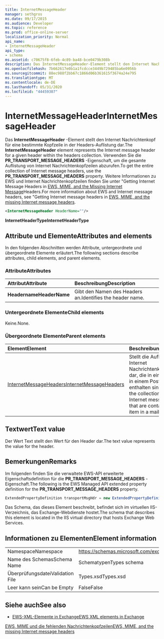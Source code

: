 ```yaml
---
title: InternetMessageHeader
manager: sethgros
ms.date: 09/17/2015
ms.audience: Developer
ms.topic: reference
ms.prod: office-online-server
localization_priority: Normal
api_name:
- InternetMessageHeader
api_type:
- schema
ms.assetid: c70675f8-6feb-4c89-ba48-bce0479b308b
description: Das InternetMessageHeader-Element stellt den Internet Nachrichtenkopf für eine bestimmte Kopfzeile in der Headers-Auflistung dar. Verwenden Sie die PR_TRANSPORT_MESSAGE_HEADERS-Eigenschaft, um die gesamte Auflistung von Internet Nachrichtenkopfzeilen abzurufen. Weitere Informationen zu EWS-und Internet Nachrichtenkopfzeilen, unterkauf-Internet Nachrichtenkopfzeilen in EWS, MIME und die fehlenden Internet Nachrichtenkopfzeilen.
ms.openlocfilehash: 7b662617e0b1a1fcdcce3449b729485ba6e0956b
ms.sourcegitcommit: 88ec988f2bb67c1866d06b361615f3674a24e795
ms.translationtype: MT
ms.contentlocale: de-DE
ms.lasthandoff: 05/31/2020
ms.locfileid: "44459307"
---
```

# <a name="internetmessageheader"></a><span data-ttu-id="1092e-105">InternetMessageHeader</span><span class="sxs-lookup"><span data-stu-id="1092e-105">InternetMessageHeader</span></span>

<span data-ttu-id="1092e-106">Das **InternetMessageHeader** -Element stellt den Internet Nachrichtenkopf für eine bestimmte Kopfzeile in der Headers-Auflistung dar.</span><span class="sxs-lookup"><span data-stu-id="1092e-106">The **InternetMessageHeader** element represents the Internet message header for a given header within the headers collection.</span></span> <span data-ttu-id="1092e-107">Verwenden Sie die **PR_TRANSPORT_MESSAGE_HEADERS** -Eigenschaft, um die gesamte Auflistung von Internet Nachrichtenkopfzeilen abzurufen.</span><span class="sxs-lookup"><span data-stu-id="1092e-107">To get the entire collection of Internet message headers, use the **PR_TRANSPORT_MESSAGE_HEADERS** property.</span></span> <span data-ttu-id="1092e-108">Weitere Informationen zu EWS und Internet Nachrichtenkopfzeilen finden Sie unter "Getting Internet Message Headers in [EWS, MIME, and the Missing Internet Message](https://msdn.microsoft.com/library/exchange/hh545614%28v=exchg.140%29.aspx)Headers.</span><span class="sxs-lookup"><span data-stu-id="1092e-108">For more information about EWS and Internet message headers, see "Getting Internet message headers in [EWS, MIME, and the missing Internet message headers](https://msdn.microsoft.com/library/exchange/hh545614%28v=exchg.140%29.aspx).</span></span>
  
```XML
<InternetMessageHeader HeaderName=""/>
```

 <span data-ttu-id="1092e-109">**InternetHeaderType**</span><span class="sxs-lookup"><span data-stu-id="1092e-109">**InternetHeaderType**</span></span>
## <a name="attributes-and-elements"></a><span data-ttu-id="1092e-110">Attribute und Elemente</span><span class="sxs-lookup"><span data-stu-id="1092e-110">Attributes and elements</span></span>

<span data-ttu-id="1092e-111">In den folgenden Abschnitten werden Attribute, untergeordnete und übergeordnete Elemente erläutert.</span><span class="sxs-lookup"><span data-stu-id="1092e-111">The following sections describe attributes, child elements, and parent elements.</span></span>
  
### <a name="attributes"></a><span data-ttu-id="1092e-112">Attribute</span><span class="sxs-lookup"><span data-stu-id="1092e-112">Attributes</span></span>

|<span data-ttu-id="1092e-113">**Attribut**</span><span class="sxs-lookup"><span data-stu-id="1092e-113">**Attribute**</span></span>|<span data-ttu-id="1092e-114">**Beschreibung**</span><span class="sxs-lookup"><span data-stu-id="1092e-114">**Description**</span></span>|
|:-----|:-----|
|<span data-ttu-id="1092e-115">**Headername**</span><span class="sxs-lookup"><span data-stu-id="1092e-115">**HeaderName**</span></span> <br/> |<span data-ttu-id="1092e-116">Gibt den Namen des Headers an.</span><span class="sxs-lookup"><span data-stu-id="1092e-116">Identifies the header name.</span></span>  <br/> |
   
### <a name="child-elements"></a><span data-ttu-id="1092e-117">Untergeordnete Elemente</span><span class="sxs-lookup"><span data-stu-id="1092e-117">Child elements</span></span>

<span data-ttu-id="1092e-118">Keine.</span><span class="sxs-lookup"><span data-stu-id="1092e-118">None.</span></span>
  
### <a name="parent-elements"></a><span data-ttu-id="1092e-119">Übergeordnete Elemente</span><span class="sxs-lookup"><span data-stu-id="1092e-119">Parent elements</span></span>

|<span data-ttu-id="1092e-120">**Element**</span><span class="sxs-lookup"><span data-stu-id="1092e-120">**Element**</span></span>|<span data-ttu-id="1092e-121">**Beschreibung**</span><span class="sxs-lookup"><span data-stu-id="1092e-121">**Description**</span></span>|
|:-----|:-----|
|[<span data-ttu-id="1092e-122">InternetMessageHeaders</span><span class="sxs-lookup"><span data-stu-id="1092e-122">InternetMessageHeaders</span></span>](internetmessageheaders.md) <br/> |<span data-ttu-id="1092e-123">Stellt die Auflistung aller Internet Nachrichtenkopfzeilen dar, die in einem Element in einem Postfach enthalten sind.</span><span class="sxs-lookup"><span data-stu-id="1092e-123">Represents the collection of all Internet message headers that are contained in an item in a mailbox.</span></span>  <br/> |
   
## <a name="text-value"></a><span data-ttu-id="1092e-124">Textwert</span><span class="sxs-lookup"><span data-stu-id="1092e-124">Text value</span></span>

<span data-ttu-id="1092e-125">Der Wert Text stellt den Wert für den Header dar.</span><span class="sxs-lookup"><span data-stu-id="1092e-125">The text value represents the value for the header.</span></span>
  
## <a name="remarks"></a><span data-ttu-id="1092e-126">Bemerkungen</span><span class="sxs-lookup"><span data-stu-id="1092e-126">Remarks</span></span>

<span data-ttu-id="1092e-127">Im folgenden finden Sie die verwaltete EWS-API erweiterte Eigenschaftsdefinition für die **PR_TRANSPORT_MESSAGE_HEADERS** -Eigenschaft.</span><span class="sxs-lookup"><span data-stu-id="1092e-127">The following is the EWS Managed API extended property definition for the **PR_TRANSPORT_MESSAGE_HEADERS** property.</span></span> 
  
```cs
ExtendedPropertyDefinition transportMsgHdr = new ExtendedPropertyDefinition(0x007D, MapiPropertyType.String);
```

<span data-ttu-id="1092e-128">Das Schema, das dieses Element beschreibt, befindet sich im virtuellen IIS-Verzeichnis, das Exchange-Webdienste hostet.</span><span class="sxs-lookup"><span data-stu-id="1092e-128">The schema that describes this element is located in the IIS virtual directory that hosts Exchange Web Services.</span></span>
  
## <a name="element-information"></a><span data-ttu-id="1092e-129">Informationen zu Elementen</span><span class="sxs-lookup"><span data-stu-id="1092e-129">Element information</span></span>

|||
|:-----|:-----|
|<span data-ttu-id="1092e-130">Namespace</span><span class="sxs-lookup"><span data-stu-id="1092e-130">Namespace</span></span>  <br/> |https://schemas.microsoft.com/exchange/services/2006/types  <br/> |
|<span data-ttu-id="1092e-131">Name des Schemas</span><span class="sxs-lookup"><span data-stu-id="1092e-131">Schema Name</span></span>  <br/> |<span data-ttu-id="1092e-132">Schematypen</span><span class="sxs-lookup"><span data-stu-id="1092e-132">Types schema</span></span>  <br/> |
|<span data-ttu-id="1092e-133">Überprüfungsdatei</span><span class="sxs-lookup"><span data-stu-id="1092e-133">Validation File</span></span>  <br/> |<span data-ttu-id="1092e-134">Types.xsd</span><span class="sxs-lookup"><span data-stu-id="1092e-134">Types.xsd</span></span>  <br/> |
|<span data-ttu-id="1092e-135">Leer kann sein</span><span class="sxs-lookup"><span data-stu-id="1092e-135">Can be Empty</span></span>  <br/> |<span data-ttu-id="1092e-136">False</span><span class="sxs-lookup"><span data-stu-id="1092e-136">False</span></span>  <br/> |
   
## <a name="see-also"></a><span data-ttu-id="1092e-137">Siehe auch</span><span class="sxs-lookup"><span data-stu-id="1092e-137">See also</span></span>



- [<span data-ttu-id="1092e-138">EWS-XML-Elemente in Exchange</span><span class="sxs-lookup"><span data-stu-id="1092e-138">EWS XML elements in Exchange</span></span>](ews-xml-elements-in-exchange.md)


[<span data-ttu-id="1092e-139">EWS, MIME und die fehlenden Nachrichtenkopfzeilen</span><span class="sxs-lookup"><span data-stu-id="1092e-139">EWS, MIME, and the missing Internet message headers</span></span>](https://msdn.microsoft.com/library/exchange/hh545614%28v=exchg.140%29.aspx)

